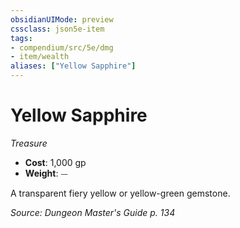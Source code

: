 ```yaml
---
obsidianUIMode: preview
cssclass: json5e-item
tags:
- compendium/src/5e/dmg
- item/wealth
aliases: ["Yellow Sapphire"]
---
```

# Yellow Sapphire
*Treasure*  

- **Cost**: 1,000 gp
- **Weight**: ⏤

A transparent fiery yellow or yellow-green gemstone.

*Source: Dungeon Master's Guide p. 134*